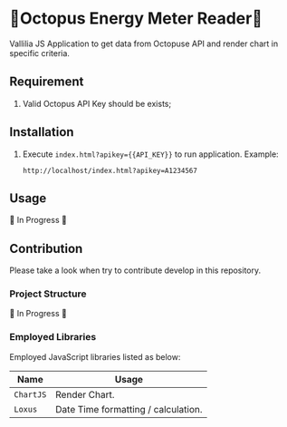 # :octopus:Octopus Energy Meter Reader:octopus:  #
Vallilia JS Application to get data from Octopuse API and render chart in specific criteria.

## Requirement ##
1. Valid Octopus API Key should be exists;

## Installation ##
1. Execute `index.html?apikey={{API_KEY}}` to run application. Example:
    ```
    http://localhost/index.html?apikey=A1234567
    ```

## Usage ##
:construction: In Progress :construction:

## Contribution ##
Please take a look when try to contribute develop in this repository.

### Project Structure ###
:construction: In Progress :construction:

### Employed Libraries ###
Employed JavaScript libraries listed as below:

| Name | Usage |
---|---
| `ChartJS` | Render Chart. |
| `Loxus` | Date Time formatting / calculation. |

